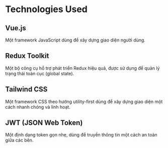 # Technologies Used

## Vue.js
Một framework JavaScript dùng để xây dựng giao diện người dùng.

## Redux Toolkit
Một bộ công cụ hỗ trợ phát triển Redux hiệu quả, được sử dụng để quản lý trạng thái toàn cục (global state).

## Tailwind CSS
Một framework CSS theo hướng utility-first dùng để xây dựng giao diện một cách nhanh chóng và linh hoạt.

## JWT (JSON Web Token)
Một định dạng token gọn nhẹ, dùng để truyền thông tin một cách an toàn giữa các bên.
